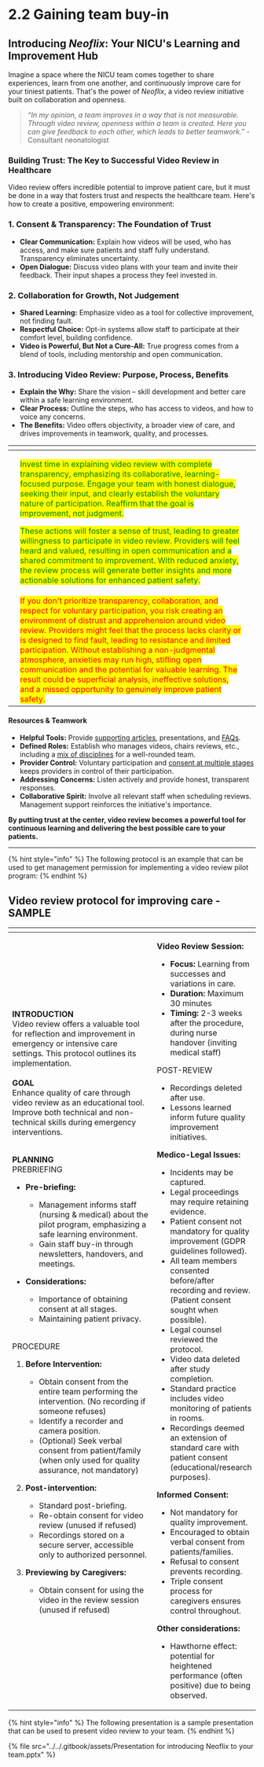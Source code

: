 # 2.2 Gaining team buy-in

## **Introducing **_**Neoflix**_**: Your NICU's Learning and Improvement Hub**

Imagine a space where the NICU team comes together to share experiences, learn from one another, and continuously improve care for your tiniest patients. That's the power of _Neoflix_, a video review initiative built on collaboration and openness.

> _“In my opinion, a team improves in a way that is not measurable. Through video review, openness within a team is created. Here you can give feedback to each other, which leads to better teamwork.” -_ Consultant neonatologist

### **Building Trust: The Key to Successful Video Review in Healthcare**

Video review offers incredible potential to improve patient care, but it must be done in a way that fosters trust and respects the healthcare team. Here's how to create a positive, empowering environment:

### **1. Consent & Transparency: The Foundation of Trust**

* **Clear Communication:** Explain how videos will be used, who has access, and make sure patients and staff fully understand. Transparency eliminates uncertainty.
* **Open Dialogue:** Discuss video plans with your team and invite their feedback. Their input shapes a process they feel invested in.

### **2. Collaboration for Growth, Not Judgement**

* **Shared Learning:** Emphasize video as a tool for collective improvement, not finding fault.
* **Respectful Choice:** Opt-in systems allow staff to participate at their comfort level, building confidence.
* **Video is Powerful, But Not a Cure-All:** True progress comes from a blend of tools, including mentorship and open communication.

### **3. Introducing Video Review: Purpose, Process, Benefits**

* **Explain the Why:** Share the vision – skill development and better care within a safe learning environment.
* **Clear Process:** Outline the steps, who has access to videos, and how to voice any concerns.
* **The Benefits:** Video offers objectivity, a broader view of care, and drives improvements in teamwork, quality, and processes.



<table data-card-size="large" data-view="cards"><thead><tr><th></th><th></th><th></th></tr></thead><tbody><tr><td></td><td><p><mark style="color:green;">Invest time in explaining video review with complete transparency, emphasizing its collaborative, learning-focused purpose. Engage your team with honest dialogue, seeking their input, and clearly establish the voluntary nature of participation. Reaffirm that the goal is improvement, not judgment.</mark></p><p><mark style="color:green;">These actions will foster a sense of trust, leading to greater willingness to participate in video review. Providers will feel heard and valued, resulting in open communication and a shared commitment to improvement. With reduced anxiety, the review process will generate better insights and more actionable solutions for enhanced patient safety.</mark></p></td><td></td></tr><tr><td></td><td><mark style="color:red;">If you don't prioritize transparency, collaboration, and respect for voluntary participation, you risk creating an environment of distrust and apprehension around video review. Providers might feel that the process lacks clarity or is designed to find fault, leading to resistance and limited participation. Without establishing a non-judgmental atmosphere, anxieties may run high, stifling open communication and the potential for valuable learning. The result could be superficial analysis, ineffective solutions, and a missed opportunity to genuinely improve patient safety.</mark></td><td></td></tr></tbody></table>

#### **Resources & Teamwork**

* **Helpful Tools:** Provide [supporting articles](../1.-preproduction/1.4-unburdening-the-process.md), presentations, and [FAQs](../../welcome/quick-start/faqs.md).
* **Defined Roles:** Establish who manages videos, chairs reviews, etc., including a [mix of disciplines](2.1-pioneer-team.md) for a well-rounded team.
* **Provider Control:** Voluntary participation and [consent at multiple stages](../3.-safe-simple-and-small/#safe-obtaining-consent) keeps providers in control of their participation.
* **Addressing Concerns:** Listen actively and provide honest, transparent responses.
* **Collaborative Spirit:** Involve all relevant staff when scheduling reviews. Management support reinforces the initiative's importance.

**By putting trust at the center, video review becomes a powerful tool for continuous learning and delivering the best possible care to your patients.**

***

{% hint style="info" %}
The following protocol is an example that can be used to get management permission for implementing a video review pilot program:&#x20;
{% endhint %}

## Video review protocol for improving care - SAMPLE

<table data-full-width="true"><thead><tr><th width="477"></th><th></th></tr></thead><tbody><tr><td><p><strong>INTRODUCTION</strong><br>Video review offers a valuable tool for reflection and improvement in emergency or intensive care settings. This protocol outlines its implementation. <br><br><strong>GOAL</strong><br>Enhance quality of care through video review as an educational tool. Improve both technical and non-technical skills during emergency interventions.</p><p><br><strong>PLANNING</strong><br>PREBRIEFING</p><ul><li><p><strong>Pre-briefing:</strong></p><ul><li>Management informs staff (nursing &#x26; medical) about the pilot program, emphasizing a safe learning environment.</li><li>Gain staff buy-in through newsletters, handovers, and meetings.</li></ul></li><li><p><strong>Considerations:</strong></p><ul><li>Importance of obtaining consent at all stages.</li><li>Maintaining patient privacy.</li></ul></li></ul><p><br>PROCEDURE</p><ol><li><p><strong>Before Intervention:</strong></p><ul><li>Obtain consent from the entire team performing the intervention. (No recording if someone refuses)</li><li>Identify a recorder and camera position.</li><li>(Optional) Seek verbal consent from patient/family (when only used for quality assurance, not mandatory)</li></ul></li><li><p><strong>Post-intervention:</strong></p><ul><li>Standard post-briefing.</li><li>Re-obtain consent for video review (unused if refused)</li><li>Recordings stored on a secure server, accessible only to authorized personnel.</li></ul></li><li><p><strong>Previewing by Caregivers:</strong></p><ul><li>Obtain consent for using the video in the review session (unused if refused)</li></ul></li></ol><p><br></p></td><td><p></p><p><strong>Video Review Session:</strong></p><ul><li><strong>Focus:</strong> Learning from successes and variations in care.</li><li><strong>Duration:</strong> Maximum 30 minutes</li><li><strong>Timing:</strong> 2-3 weeks after the procedure, during nurse handover (inviting medical staff)</li></ul><p>POST-REVIEW</p><ul><li>Recordings deleted after use.</li><li>Lessons learned inform future quality improvement initiatives.</li></ul><p></p><p><strong>Medico-Legal Issues:</strong></p><ul><li>Incidents may be captured.</li><li>Legal proceedings may require retaining evidence.</li><li>Patient consent not mandatory for quality improvement (GDPR guidelines followed).</li><li>All team members consented before/after recording and review. (Patient consent sought when possible).</li><li>Legal counsel reviewed the protocol.</li><li>Video data deleted after study completion.</li><li>Standard practice includes video monitoring of patients in rooms.</li><li>Recordings deemed an extension of standard care with patient consent (educational/research purposes).</li></ul><p><strong>Informed Consent:</strong></p><ul><li>Not mandatory for quality improvement.</li><li>Encouraged to obtain verbal consent from patients/families.</li><li>Refusal to consent prevents recording.</li><li>Triple consent process for caregivers ensures control throughout.</li></ul><p><strong>Other considerations:</strong></p><ul><li>Hawthorne effect: potential for heightened performance (often positive) due to being observed.</li></ul><p></p></td></tr></tbody></table>



{% hint style="info" %}
The following presentation is a sample presentation that can be used to present video review to your team.
{% endhint %}

{% file src="../../.gitbook/assets/Presentation for introducing Neoflix to your team.pptx" %}

